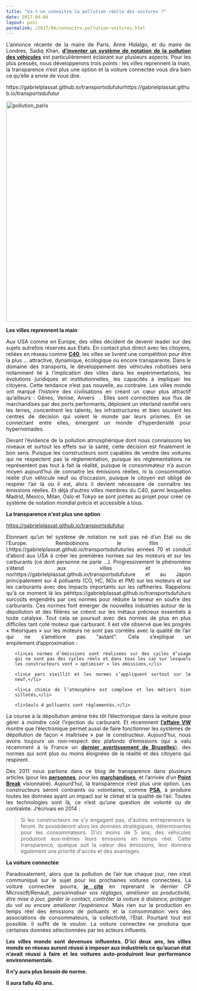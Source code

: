 ```yaml
---
title: "Va-t-on connaitre la pollution réelle des voitures ?"
date: 2017-04-04
layout: post
permalink: /2017/04/connaitre-pollution-voitures.html
---
```


<p style="text-align: justify;">L’annonce récente de la maire de Paris, Anne Hidalgo, et du maire de Londres, Sadiq Khan, <strong><a href="http://www.paris.fr/actualites/pollution-de-l-air-paris-londres-et-seoul-vont-creer-un-systeme-de-notation-des-vehicules-4684" target="_blank">d’inventer un système de notation de la pollution des véhicules</a></strong> est particulièrement éclairant sur plusieurs aspects. Pour les plus pressés, nous développerons trois points : les villes reprennent la main, la transparence n’est plus une option et la voiture connectée vous dira bien ce qu’elle a envie de vous dire.</p>
https://gabrielplassat.github.io/transportsdufuturhttps://gabrielplassat.github.io/transportsdufutur
<p style="text-align: justify;"><a href="http://transportsdufutur.ademe.fr/wp-content/uploads/sites/6/2017/04/pollution_paris.jpg" rel="attachment wp-att-4823"><img class="aligncenter wp-image-4823 size-full" src="http://transportsdufutur.ademe.fr/wp-content/uploads/sites/6/2017/04/pollution_paris.jpg" alt="pollution_paris" width="941" height="600" /></a></p>

<p style="text-align: justify;"><!--more--></p>

<p style="text-align: justify;"><strong>Les villes reprennent la main

</strong></p>

<p style="text-align: justify;">Aux USA comme en Europe, des villes décident de devenir leader sur des sujets autrefois réservés aux Etats. En contact plus direct avec les citoyens, reliées en réseau comme <strong><a href="c40.org" target="_blank">C40</a></strong>, les villes se livrent une compétition pour être la plus … attractive, dynamique, écologique ou encore transparente. Dans le domaine des transports, le développement des véhicules robotisés sera notamment lié à l’implication des villes dans les expérimentations, les évolutions juridiques et institutionnelles, les capacités à impliquer les citoyens. Cette tendance n’est pas nouvelle, au contraire. Les villes monde ont marqué l’histoire des civilisations en créant un cœur plus attractif qu’ailleurs : Gênes, Venise, Anvers  . Elles sont connectées aux flux de marchandises par des ports performants, déploient un interland ramifié vers les terres, concentrent les talents, les infrastructures et bien souvent les centres de décision qui voient le monde par leurs prismes. En se connectant entre elles, émergent un monde d’hyperdensité pour hypernomades.</p>

<p style="text-align: justify;">Devant l’évidence de la pollution atmosphérique dont nous connaissons les niveaux et surtout les effets sur la santé, cette décision est finalement le bon sens. Puisque les constructeurs sont capables de vendre des voitures qui ne respectent pas la réglementation, puisque les règlementations ne représentent pas tout à fait la réalité, puisque le consommateur n’a aucun moyen aujourd’hui de connaitre les émissions réelles, ni la consommation réelle d’un véhicule neuf ou d’occasion, puisque le citoyen est obligé de respirer l’air là où il est, alors il devient nécessaire de connaître les émissions réelles. Et déjà d’autres villes membres du C40, parmi lesquelles Madrid, Mexico, Milan, Oslo et Tokyo se sont jointes au projet pour créer ce système de notation mondial précis et accessible à tous.</p>

<p style="text-align: justify;"><strong>La transparence n'est plus une option

</strong></p>
https://gabrielplassat.github.io/transportsdufutur
<p style="text-align: justify;">Etonnant qu’un tel système de notation ne soit pas né d’un Etat ou de l’Europe. Rembobinons le film … Lhttps://gabrielplassat.github.io/transportsdufuturles années 70 et conduit d’abord aux USA à créer les premières normes sur les moteurs et sur les carburants (ce dont personne ne parle …). Progressivement le phénomène s’étend aux villes et les norhttps://gabrielplassat.github.io/transportsdufuture et au Japon principalement sur 4 polluants (CO, HC, NOx et PM) sur les moteurs et sur les carburants avec des impacts importants sur les raffineries. Rappelons qu'à ce moment là les péhttps://gabrielplassat.github.io/transportsdufuturs surcoûts engendrés par ces normes pour réduire la teneur en soufre des carburants. Ces normes font émerger de nouvelles industries autour de la dépollution et des filières se créent sur les métaux précieux essentiels à toute catalyse. Tout cela se poursuit avec des normes de plus en plus difficiles tant coté moteur que carburant. Il est vite observé que les progrès « théoriques » sur les moteurs ne sont pas corrélés avec la qualité de l’air qui ne s’améliore pas "autant". Cela s’explique un empilement d’approximation :</p>



<ul style="text-align: justify;">

	<li>Les normes d’émissions sont réalisées sur des cycles d’usage qui ne sont pas des cycles réels et dans tous les cas sur lesquels les constructeurs vont « optimiser » les émissions,</li>

	<li>Le parc vieillit et les normes s’appliquent surtout sur le neuf,</li>

	<li>La chimie de l’atmosphère est complexe et les métiers bien sillotés,</li>

	<li>Seuls 4 polluants sont réglementés.</li>

</ul>

<p style="text-align: justify;">La course à la dépollution amène très tôt l’électronique dans la voiture pour gérer à moindre coût l’injection du carburant. Et récemment <strong><a href="http://transportsdufutur.ademe.fr/2015/09/beau-bon-vrai.html?hilite=%22transparence%22" target="_blank">l’affaire VW</a></strong> montre que l’électronique permet aussi de faire fonctionner les systèmes de dépollution de façon « maîtrisée » par le constructeur. Aujourd’hui, nous avons toujours un non-respect des plafonds d’émissions (qui a valu récemment à la France un <strong><a href="https://www.actu-environnement.com/ae/news/air-pollution-dioxyde-azote-NO2-avertissement-Commission-France-28465.php4" target="_blank">dernier avertissement de Bruxelles</a></strong>), des normes qui sont plus ou moins éloignées de la réalité et des citoyens qui respirent.</p>

<p style="text-align: justify;">Dès 2011 nous parlions dans ce blog de transparence dans plusieurs articles (pour les <strong><a href="http://transportsdufutur.ademe.fr/2011/11/connaitre-les-emissions-reelles-polluants-et-co2-dun-vehicule-vers-la-transparence-totale.html?hilite=%22transparence%22" target="_blank">personnes</a></strong>, pour les <strong><a href="http://transportsdufutur.ademe.fr/2011/09/la-transparence-logistique-et-lassistant-personnel-de-consommation.html?hilite=%22transparence%22" target="_blank">marchandises</a></strong>, et l’arrivée d’un <strong><a href="http://transportsdufutur.ademe.fr/2014/09/point-break.html?hilite=%22transparence%22">Point Break</a></strong> visionnaire). Aujourd'hui, la transparence n’est plus une option. Les constructeurs seront contraints ou volontaires, comme <strong><a href="http://media.groupe-psa.com/fr/communiqu%C3%A9s-de-presse/groupe/le-groupe-psa-publie-consos-usage-reel" target="_blank">PSA</a></strong>, à produire toutes les données ayant un impact sur le climat et la qualité de l’air. Toutes les technologies sont là, ce n’est qu’une question de volonté ou de contrainte. J’écrivais en 2014 :</p>



<blockquote>

<p style="text-align: justify;">Si les constructeurs ne s'y engagent pas, d'autres entrepreneurs le feront. Ils posséderont alors les données stratégiques, déterminantes pour les consommateurs. D'ici moins de 5 ans, des véhicules produiront eux-mêmes leurs émissions en temps réel. Cette transparence, quelque soit la valeur des émissions, leur donnera également une priorité d'accès et des avantages.</p>

</blockquote>

<p style="text-align: justify;"><strong>La voiture connectée</strong></p>

<p style="text-align: justify;">Paradoxalement, alors que la pollution de l’air tue chaque jour, rien n’est communiqué sur le sujet pour les prochaines voitures connectées. La voiture connectée pourra, <strong><a href="https://news.microsoft.com/fr-fr/2016/09/26/renault-nissan-microsoft-sallient-preparer-lavenir-de-conduite-connectee/#sm.0001m10qybrnqdzyue629li5swop3" target="_blank">je cite</a></strong> en reprenant le dernier CP Microsoft/Renault, <em>personnaliser vos réglages, améliorer sa productivité, être mise à jour, garder le contact, contrôler la voiture à distance, protéger du vol ou encore améliorer l’expérience</em>. Mais rien sur la production en temps réel des émissions de polluants et la consommation vers des associations de consommateurs, la collectivité, l’Etat. Pourtant tout est possible. Il suffit de le vouloir. La voiture connectée ne produira que certaines données sélectionnées par les acteurs influents.</p>

<p style="text-align: justify;"><strong>Les villes monde sont devenues influentes. </strong><strong>D’ici deux ans, les villes monde en réseau auront réussi à imposer aux industriels ce qu’aucun état n’avait réussi à faire et les voitures auto-produiront leur performance environnementale. </strong></p>

<p style="text-align: justify;"><strong>Il n’y aura plus besoin de norme. </strong></p>

<p style="text-align: justify;"><strong>Il aura fallu 40 ans.</strong></p>